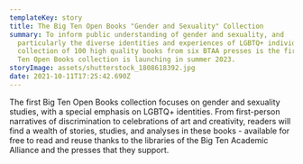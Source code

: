 ```yaml
---
templateKey: story
title: The Big Ten Open Books "Gender and Sexuality" Collection
summary: To inform public understanding of gender and sexuality, and
  particularly the diverse identities and experiences of LGBTQ+ individuals, a
  collection of 100 high quality books from six BTAA presses is the first Big
  Ten Open Books collection is launching in summer 2023.
storyImage: assets/shutterstock_1808618392.jpg
date: 2021-10-11T17:25:42.690Z
---
```

T﻿he first Big Ten Open Books collection focuses on gender and sexuality studies, with a special emphasis on LGBTQ+ identities. From first-person narratives of discrimination to celebrations of art and creativity, readers will find a wealth of stories, studies, and analyses in these books - available for free to read and reuse thanks to the libraries of the Big Ten Academic Alliance and the presses that they support.